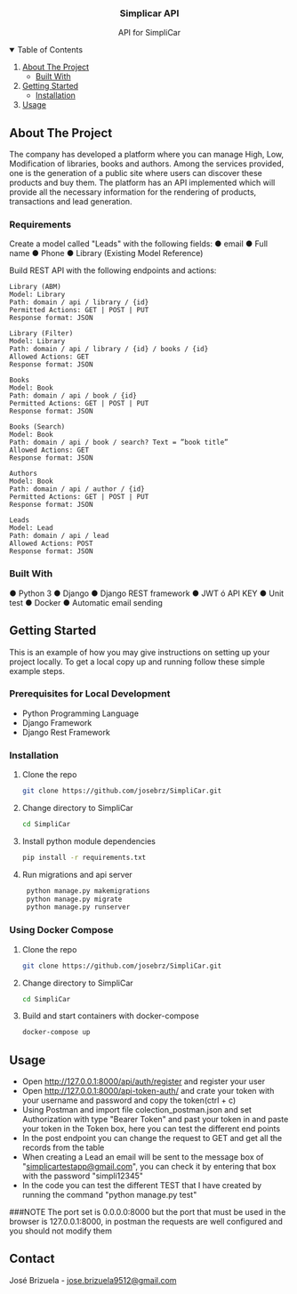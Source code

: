 <p align="center">
  <h3 align="center">Simplicar API</h3>

  <p align="center">
    API for SimpliCar
  </p>
</p>


<!-- TABLE OF CONTENTS -->
<details open="open">
  <summary>Table of Contents</summary>
  <ol>
    <li>
      <a href="#about-the-project">About The Project</a>
      <ul>
        <li><a href="#built-with">Built With</a></li>
      </ul>
    </li>
    <li>
      <a href="#getting-started">Getting Started</a>
      <ul>
        <li><a href="#installation">Installation</a></li>
      </ul>
    </li>
    <li><a href="#usage">Usage</a></li>
  </ol>
</details>


<!-- ABOUT THE PROJECT -->
## About The Project
The company has developed a platform where you can manage High, Low, Modification of libraries, books and authors.
Among the services provided, one is the generation of a public site where users can discover these products
and buy them. The platform has an API implemented which will provide all the necessary information
for the rendering of products, transactions and lead generation.

### Requirements

Create a model called "Leads" with the following fields:
    ● email
    ● Full name
    ● Phone
    ● Library (Existing Model Reference)

Build REST API with the following endpoints and actions:

    Library (ABM)
    Model: Library
    Path: domain / api / library / {id}
    Permitted Actions: GET | POST | PUT
    Response format: JSON

    Library (Filter)
    Model: Library
    Path: domain / api / library / {id} / books / {id}
    Allowed Actions: GET
    Response format: JSON

    Books
    Model: Book
    Path: domain / api / book / {id}
    Permitted Actions: GET | POST | PUT
    Response format: JSON

    Books (Search)
    Model: Book
    Path: domain / api / book / search? Text = ”book title”
    Allowed Actions: GET
    Response format: JSON

    Authors
    Model: Book
    Path: domain / api / author / {id}
    Permitted Actions: GET | POST | PUT
    Response format: JSON

    Leads
    Model: Lead
    Path: domain / api / lead
    Allowed Actions: POST
    Response format: JSON

### Built With

●	Python 3
●	Django
●	Django REST framework
●	JWT ó API KEY
●	Unit test
●	Docker
●	Automatic email sending

<!-- GETTING STARTED -->
## Getting Started

This is an example of how you may give instructions on setting up your project locally.
To get a local copy up and running follow these simple example steps.

### Prerequisites for Local Development
* Python Programming Language
* Django Framework
* Django Rest Framework

### Installation 

1. Clone the repo
   ```sh
   git clone https://github.com/josebrz/SimpliCar.git
   ```
2. Change directory to SimpliCar
   ```sh
   cd SimpliCar
   ```
3. Install python module dependencies
   ```sh
   pip install -r requirements.txt
   ```
4. Run migrations and api server
   ```sh
    python manage.py makemigrations
    python manage.py migrate
    python manage.py runserver
   ```

### Using Docker Compose
1. Clone the repo
   ```sh
   git clone https://github.com/josebrz/SimpliCar.git
   ```
2. Change directory to SimpliCar
   ```sh
   cd SimpliCar
   ```
3. Build and start containers with docker-compose
   ```sh
   docker-compose up
   ```

<!-- USAGE EXAMPLES -->
## Usage

* Open http://127.0.0.1:8000/api/auth/register and register your user
* Open http://127.0.0.1:8000/api-token-auth/ and crate your token with your username and password and copy the token(ctrl + c)
* Using Postman and import file colection_postman.json and set Authorization with type "Bearer Token" and past your token in
  and paste your token in the Token box, here you can test the different end points
* In the post endpoint you can change the request to GET and get all the records from the table
* When creating a Lead an email will be sent to the message box of "simplicartestapp@gmail.com",
  you can check it by entering that box with the password "simpli12345"
* In the code you can test the different TEST that I have created by running the command "python manage.py test"

###NOTE
The port set is 0.0.0.0:8000 but the port that must be used in the browser is 127.0.0.1:8000,
 in postman the requests are well configured and you should not modify them


<!-- CONTACT -->
## Contact

José Brizuela - jose.brizuela9512@gmail.com